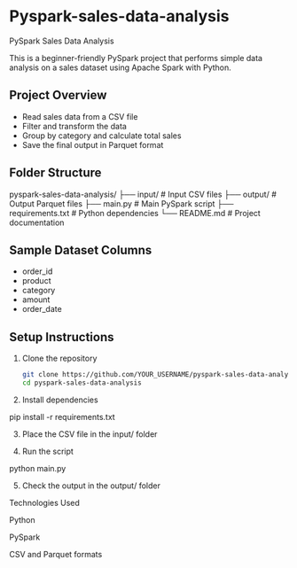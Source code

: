 # Pyspark-sales-data-analysis
PySpark Sales Data Analysis

This is a beginner-friendly PySpark project that performs simple data analysis on a sales dataset using Apache Spark with Python.

## Project Overview

- Read sales data from a CSV file
- Filter and transform the data
- Group by category and calculate total sales
- Save the final output in Parquet format

## Folder Structure

pyspark-sales-data-analysis/ ├── input/                # Input CSV files ├── output/               # Output Parquet files ├── main.py               # Main PySpark script ├── requirements.txt      # Python dependencies └── README.md             # Project documentation

## Sample Dataset Columns

- order_id  
- product  
- category  
- amount  
- order_date

## Setup Instructions

1. Clone the repository
   ```bash
   git clone https://github.com/YOUR_USERNAME/pyspark-sales-data-analysis.git
   cd pyspark-sales-data-analysis

2. Install dependencies

pip install -r requirements.txt


3. Place the CSV file in the input/ folder


4. Run the script

python main.py


5. Check the output in the output/ folder



Technologies Used

Python

PySpark

CSV and Parquet formats
